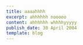 ```yaml
---
title: aaaahhhh
excerpt: ahhhhhh nooooo
content: ahhhhhh whhhhyyyyy
publish_date: 30 April 2004
template: blog
---
```


